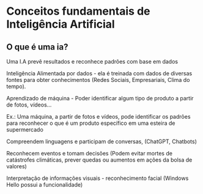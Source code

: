 # Conceitos fundamentais de Inteligência Artificial

## O que é uma ia?

Uma I.A prevê resultados e reconhece padrões com base em dados

Inteligência Alimentada por dados - ela é treinada com dados de diversas fontes para obter conhecimentos (Redes Sociais, Empresariais, Clima do tempo).

Aprendizado de máquina - Poder identificar algum tipo de produto a partir de fotos, vídeos...

Ex.: Uma máquina, a partir de fotos e vídeos, pode identificar os padrões para reconhecer o que é um produto específico em uma esteira de supermercado 

Compreendem linguagens e participam de conversas, (ChatGPT, Chatbots)

Reconhecem eventos e tomam decisões (Podem evitar mortes de catástrofes climáticas, prever quedas ou aumentos em ações da bolsa de valores)

Interpretação de informações visuais -  reconhecimento facial (Windows Hello possui a funcionalidade)

